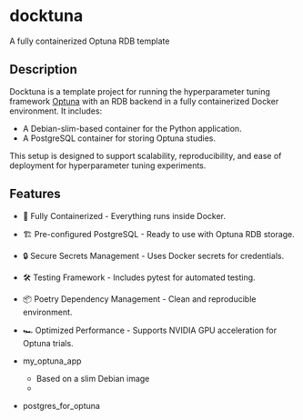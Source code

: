 # docktuna

A fully containerized Optuna RDB template

## Description

Docktuna is a template project for running the hyperparameter tuning framework [Optuna](https://github.com/optuna/optuna) with an RDB backend in a fully containerized Docker environment. It includes:
- A Debian-slim-based container for the Python application.
- A PostgreSQL container for storing Optuna studies.

This setup is designed to support scalability, reproducibility, and ease of deployment for hyperparameter tuning experiments.
## Features
- 🐳 Fully Containerized - Everything runs inside Docker.
- 🏗 Pre-configured PostgreSQL - Ready to use with Optuna RDB storage.
- 🔒 Secure Secrets Management - Uses Docker secrets for credentials.
- 🛠 Testing Framework - Includes pytest for automated testing.
- 📦 Poetry Dependency Management - Clean and reproducible environment.
- 🏎 Optimized Performance - Supports NVIDIA GPU acceleration for Optuna trials.


- my_optuna_app
    - Based on a slim Debian image
    - 
- postgres_for_optuna
